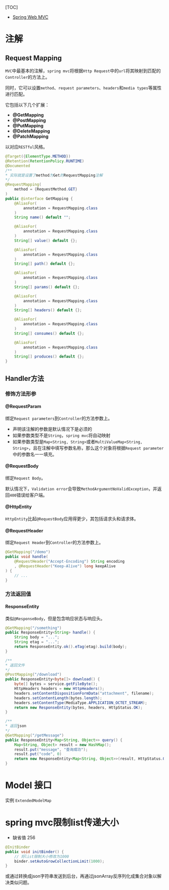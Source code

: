 [TOC]

- <a href='https://docs.spring.io/spring-framework/docs/current/reference/html/web.html#mvc-ann-requestmapping'>Spring Web MVC</a>

# 注解

## Request Mapping

`MVC`中最基本的注解，`spring mvc`将根据`Http Request`中的`url`将其映射到匹配的`Controller`的方法上。

同时，它可以设置`method`、`request parameters`、`headers`和`media types`等属性进行匹配。

它包括以下几个扩展：

- **@GetMapping**
- **@PostMapping**
- **@PutMapping**
- **@DeleteMapping**
- **@PatchMapping**

以对应`RESTful`风格。

``` java
@Target({ElementType.METHOD})
@Retention(RetentionPolicy.RUNTIME)
@Documented
/**
* 实际就是设置了method为Get的RequestMapping注解
*/
@RequestMapping(
    method = {RequestMethod.GET}
)
public @interface GetMapping {
    @AliasFor(
        annotation = RequestMapping.class
    )
    String name() default "";

    @AliasFor(
        annotation = RequestMapping.class
    )
    String[] value() default {};

    @AliasFor(
        annotation = RequestMapping.class
    )
    String[] path() default {};

    @AliasFor(
        annotation = RequestMapping.class
    )
    String[] params() default {};

    @AliasFor(
        annotation = RequestMapping.class
    )
    String[] headers() default {};

    @AliasFor(
        annotation = RequestMapping.class
    )
    String[] consumes() default {};

    @AliasFor(
        annotation = RequestMapping.class
    )
    String[] produces() default {};
}
```

## Handler方法

### 修饰方法形参

#### @RequestParam

绑定`Request parameters`到`Controller`的方法参数上。

- 声明该注解的参数是默认情况下是必须的
- 如果参数类型不是`String`，`spring mvc`将自动映射
- 如果参数类型是`Map<String, String>`或者`MultiValueMap<String, String>`，且在注解中填写参数名称，那么这个对象将根据`Request parameter`中的参数名一一填充。

#### @RequestBody

绑定`Request Body`。

默认情况下，`Validation error`会导致`MethodArgumentNoValidException`，并返回`400`错误给客户端。

#### @HttpEntity

`HttpEntity`比起`@RequestBody`应用得更少，其包括请求头和请求体。

#### @RequestHeader

绑定`Request Header`到`Controller`的方法参数上。

``` java
@GetMapping("/demo")
public void handle(
	@RequestHeader("Accept-Encoding") String encoding
    , @RequestHeader("Keep-Alive") long keepAlive
) {
    // ...
}
```

### 方法返回值

#### ResponseEntity

类似`@ResponseBody`，但是包含响应状态与响应头。

``` java
@GetMapping("/something")
public ResponseEntity<String> handle() {
    String body = "...";
    String etag = "...";
    return ResponseEntity.ok().eTag(etag).build(body);
}

/**
* 返回文件
*/
@PostMapping("/download")
public ResponseEntity<byte[]> download() {
    byte[] bytes = service.getFileByte();
    HttpHeaders headers = new HttpHeaders();
    headers.setContentDispositionFormData("attachment", filename);
    headers.setContentLength(bytes.length);
    headers.setContentType(MediaType.APPLICATION_OCTET_STREAM);
	return new ResponseEntity(bytes, headers, HttpStatus.OK);
}

/**
* 返回json
*/
@GetMapping("/getMessage")
public ResponseEntity<Map<String, Object>> query() {
    Map<String, Object> result = new HashMap();
    result.put("message", "查询成功");
    result.put("code", 0)
    return new ResponseEntity<Map<String, Object>>(result, HttpStatus.OK);
}

```

# Model 接口

实例 `ExtendedModelMap`

# spring mvc限制list传递大小

- 缺省值 256

``` java
@InitBinder
public void initBinder() {
    // 将list限制大小修改为1000
    binder.setAutoGrowCollectionLimit(1000);
}
```

或通过转换成json字符串发送到后台，再通过jsonArray反序列化成集合对象以解决类似问题。

